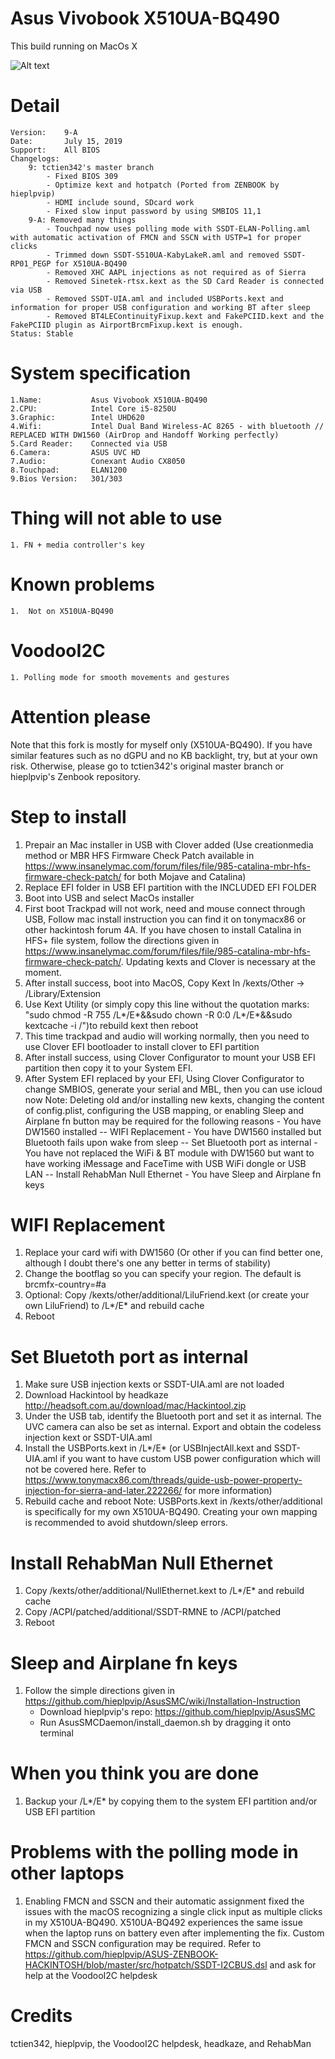 # Asus Vivobook X510UA-BQ490

This build running on MacOs X

![Alt text](https://ivanov-audio.com/wp-content/uploads/2014/01/Hackintosh-Featured-Image.png)

# Detail

    Version:    9-A
    Date:       July 15, 2019
    Support:    All BIOS
    Changelogs:
        9: tctien342's master branch
            - Fixed BIOS 309
            - Optimize kext and hotpatch (Ported from ZENBOOK by hieplpvip)
            - HDMI include sound, SDcard work
            - Fixed slow input password by using SMBIOS 11,1
        9-A: Removed many things
            - Touchpad now uses polling mode with SSDT-ELAN-Polling.aml with automatic activation of FMCN and SSCN with USTP=1 for proper clicks
            - Trimmed down SSDT-S510UA-KabyLakeR.aml and removed SSDT-RP01_PEGP for X510UA-BQ490
            - Removed XHC AAPL injections as not required as of Sierra
            - Removed Sinetek-rtsx.kext as the SD Card Reader is connected via USB
            - Removed SSDT-UIA.aml and included USBPorts.kext and information for proper USB configuration and working BT after sleep
            - Removed BT4LEContinuityFixup.kext and FakePCIID.kext and the FakePCIID plugin as AirportBrcmFixup.kext is enough.
    Status: Stable

# System specification

    1.Name:           Asus Vivobook X510UA-BQ490
    2.CPU:            Intel Core i5-8250U
    3.Graphic:        Intel UHD620
    4.Wifi:           Intel Dual Band Wireless-AC 8265 - with bluetooth // REPLACED WITH DW1560 (AirDrop and Handoff Working perfectly)
    5.Card Reader:    Connected via USB
    6.Camera:         ASUS UVC HD
    7.Audio:          Conexant Audio CX8050
    8.Touchpad:       ELAN1200
    9.Bios Version:   301/303

# Thing will not able to use

    1. FN + media controller's key

# Known problems

    1.  Not on X510UA-BQ490

# VoodooI2C

    1. Polling mode for smooth movements and gestures

# Attention please
Note that this fork is mostly for myself only (X510UA-BQ490). If you have similar features such as no dGPU and no KB backlight, try, but at your own risk. Otherwise, please go to tctien342's original master branch or hieplpvip's Zenbook repository.

# Step to install

1. Prepair an Mac installer in USB with Clover added (Use creationmedia method or MBR HFS Firmware Check Patch available in https://www.insanelymac.com/forum/files/file/985-catalina-mbr-hfs-firmware-check-patch/ for both Mojave and Catalina)
2. Replace EFI folder in USB EFI partition with the INCLUDED EFI FOLDER
3. Boot into USB and select MacOs installer
4. First boot Trackpad will not work, need and mouse connect through USB, Follow mac install instruction you can find it on tonymacx86 or other hackintosh forum
4A. If you have chosen to install Catalina in HFS+ file system, follow the directions given in https://www.insanelymac.com/forum/files/file/985-catalina-mbr-hfs-firmware-check-patch/. Updating kexts and Clover is necessary at the moment.
5. After install success, boot into MacOS, Copy Kext In /kexts/Other -> /Library/Extension
6. Use Kext Utility (or simply copy this line without the quotation marks: "sudo chmod -R 755 /L*/E*&&sudo chown -R 0:0 /L*/E*&&sudo kextcache -i /")to rebuild kext then reboot
7. This time trackpad and audio will working normally, then you need to use Clover EFI bootloader to install clover to EFI partition
8. After install success, using Clover Configurator to mount your USB EFI partition then copy it to your System EFI.
9. After System EFI replaced by your EFI, Using Clover Configurator to change SMBIOS, generate your serial and MBL, then you can use icloud now
Note: Deleting old and/or installing new kexts, changing the content of config.plist, configuring the USB mapping, or enabling Sleep and Airplane fn button may be required for the following reasons
        - You have DW1560 installed -- WIFI Replacement
        - You have DW1560 installed but Bluetooth fails upon wake from sleep -- Set Bluetooth port as internal
        - You have not replaced the WiFi & BT module with DW1560 but want to have working iMessage and FaceTime with USB WiFi dongle or USB LAN -- Install RehabMan Null Ethernet
        - You have Sleep and Airplane fn keys

# WIFI Replacement

1. Replace your card wifi with DW1560 (Or other if you can find better one, although I doubt there's one any better in terms of stability)
2. Change the bootflag so you can specify your region. The default is brcmfx-country=#a
3. Optional: Copy /kexts/other/additional/LiluFriend.kext (or create your own LiluFriend) to /L*/E* and rebuild cache
4. Reboot

# Set Bluetoth port as internal

1. Make sure USB injection kexts or SSDT-UIA.aml are not loaded
2. Download Hackintool by headkaze http://headsoft.com.au/download/mac/Hackintool.zip
3. Under the USB tab, identify the Bluetooth port and set it as internal. The UVC camera can also be set as internal. Export and obtain the codeless injection kext or SSDT-UIA.aml
4. Install the USBPorts.kext in /L*/E* (or USBInjectAll.kext and SSDT-UIA.aml if you want to have custom USB power configuration which will not be covered here. Refer to https://www.tonymacx86.com/threads/guide-usb-power-property-injection-for-sierra-and-later.222266/ for more information)
5. Rebuild cache and reboot
Note: USBPorts.kext in /kexts/other/additional is specifically for my own X510UA-BQ490. Creating your own mapping is recommended to avoid shutdown/sleep errors.

# Install RehabMan Null Ethernet

1. Copy /kexts/other/additional/NullEthernet.kext to /L*/E* and rebuild cache
2. Copy /ACPI/patched/additional/SSDT-RMNE to /ACPI/patched
3. Reboot

# Sleep and Airplane fn keys
1. Follow the simple directions given in https://github.com/hieplpvip/AsusSMC/wiki/Installation-Instruction
    - Download hieplpvip's repo: https://github.com/hieplpvip/AsusSMC
    - Run AsusSMCDaemon/install_daemon.sh by dragging it onto terminal

# When you think you are done
 
1. Backup your /L*/E* by copying them to the system EFI partition and/or USB EFI partition

# Problems with the polling mode in other laptops
1. Enabling FMCN and SSCN and their automatic assignment fixed the issues with the macOS recognizing a single click input as multiple clicks in my X510UA-BQ490. X510UA-BQ492 experiences the same issue when the laptop runs on battery even after implementing the fix. Custom FMCN and SSCN configuration may be required. Refer to https://github.com/hieplpvip/ASUS-ZENBOOK-HACKINTOSH/blob/master/src/hotpatch/SSDT-I2CBUS.dsl and ask for help at the VoodooI2C helpdesk

# Credits

tctien342, hieplpvip, the VoodooI2C helpdesk, headkaze, and RehabMan
